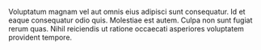 Voluptatum magnam vel aut omnis eius adipisci sunt consequatur. Id et eaque consequatur odio quis. Molestiae est autem. Culpa non sunt fugiat rerum quas. Nihil reiciendis ut ratione occaecati asperiores voluptatem provident tempore.